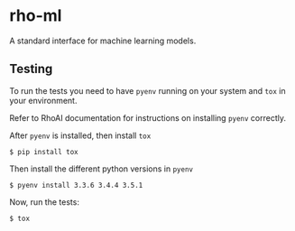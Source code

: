 # rho-ml

A standard interface for machine learning models. 

## Testing

To run the tests you need to have `pyenv` running on your system and `tox` in
your environment.

Refer to RhoAI documentation for instructions on installing `pyenv` correctly.

After `pyenv` is installed, then install `tox`

    $ pip install tox

Then install the different python versions in `pyenv`

    $ pyenv install 3.3.6 3.4.4 3.5.1

Now, run the tests:

    $ tox
